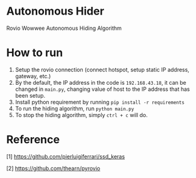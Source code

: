 # Autonomous Hider
Rovio Wowwee Autonomous Hiding Algorithm

# How to run
1. Setup the rovio connection (connect hotspot, setup static IP address, gateway, etc.)
2. By the default, the IP address in the code is `192.168.43.18`, it can be changed in `main.py`, changing value of host to the IP address that has been setup.
3. Install python requirement by running `pip install -r requirements`
4. To run the hiding algorithm, run `python main.py`
5. To stop the hiding algorithm, simply `ctrl + c` will do.

# Reference
[1] https://github.com/pierluigiferrari/ssd_keras

[2] https://github.com/thearn/pyrovio
